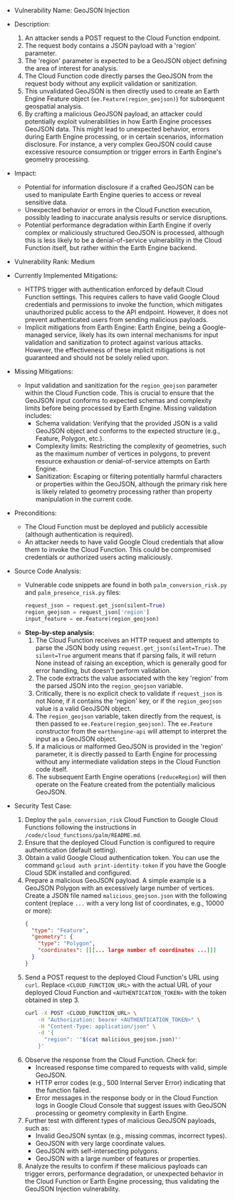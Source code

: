 - Vulnerability Name: GeoJSON Injection
- Description:
    1. An attacker sends a POST request to the Cloud Function endpoint.
    2. The request body contains a JSON payload with a 'region' parameter.
    3. The 'region' parameter is expected to be a GeoJSON object defining the area of interest for analysis.
    4. The Cloud Function code directly parses the GeoJSON from the request body without any explicit validation or sanitization.
    5. This unvalidated GeoJSON is then directly used to create an Earth Engine Feature object (`ee.Feature(region_geojson)`) for subsequent geospatial analysis.
    6. By crafting a malicious GeoJSON payload, an attacker could potentially exploit vulnerabilities in how Earth Engine processes GeoJSON data. This might lead to unexpected behavior, errors during Earth Engine processing, or in certain scenarios, information disclosure. For instance, a very complex GeoJSON could cause excessive resource consumption or trigger errors in Earth Engine's geometry processing.
- Impact:
    - Potential for information disclosure if a crafted GeoJSON can be used to manipulate Earth Engine queries to access or reveal sensitive data.
    - Unexpected behavior or errors in the Cloud Function execution, possibly leading to inaccurate analysis results or service disruptions.
    - Potential performance degradation within Earth Engine if overly complex or maliciously structured GeoJSON is processed, although this is less likely to be a denial-of-service vulnerability in the Cloud Function itself, but rather within the Earth Engine backend.
- Vulnerability Rank: Medium
- Currently Implemented Mitigations:
    - HTTPS trigger with authentication enforced by default Cloud Function settings. This requires callers to have valid Google Cloud credentials and permissions to invoke the function, which mitigates unauthorized public access to the API endpoint. However, it does not prevent authenticated users from sending malicious payloads.
    - Implicit mitigations from Earth Engine: Earth Engine, being a Google-managed service, likely has its own internal mechanisms for input validation and sanitization to protect against various attacks. However, the effectiveness of these implicit mitigations is not guaranteed and should not be solely relied upon.
- Missing Mitigations:
    - Input validation and sanitization for the `region_geojson` parameter within the Cloud Function code. This is crucial to ensure that the GeoJSON input conforms to expected schemas and complexity limits before being processed by Earth Engine. Missing validation includes:
        - Schema validation: Verifying that the provided JSON is a valid GeoJSON object and conforms to the expected structure (e.g., Feature, Polygon, etc.).
        - Complexity limits: Restricting the complexity of geometries, such as the maximum number of vertices in polygons, to prevent resource exhaustion or denial-of-service attempts on Earth Engine.
        - Sanitization: Escaping or filtering potentially harmful characters or properties within the GeoJSON, although the primary risk here is likely related to geometry processing rather than property manipulation in the current code.
- Preconditions:
    - The Cloud Function must be deployed and publicly accessible (although authentication is required).
    - An attacker needs to have valid Google Cloud credentials that allow them to invoke the Cloud Function. This could be compromised credentials or authorized users acting maliciously.
- Source Code Analysis:
    - Vulnerable code snippets are found in both `palm_conversion_risk.py` and `palm_presence_risk.py` files:
      ```python
      request_json = request.get_json(silent=True)
      region_geojson = request_json['region']
      input_feature = ee.Feature(region_geojson)
      ```
    - **Step-by-step analysis:**
        1. The Cloud Function receives an HTTP request and attempts to parse the JSON body using `request.get_json(silent=True)`. The `silent=True` argument means that if parsing fails, it will return None instead of raising an exception, which is generally good for error handling, but doesn't perform validation.
        2. The code extracts the value associated with the key 'region' from the parsed JSON into the `region_geojson` variable.
        3. Critically, there is no explicit check to validate if `request_json` is not None, if it contains the 'region' key, or if the `region_geojson` value is a valid GeoJSON object.
        4. The `region_geojson` variable, taken directly from the request, is then passed to `ee.Feature(region_geojson)`. The `ee.Feature` constructor from the `earthengine-api` will attempt to interpret the input as a GeoJSON object.
        5. If a malicious or malformed GeoJSON is provided in the 'region' parameter, it is directly passed to Earth Engine for processing without any intermediate validation steps in the Cloud Function code itself.
        6. The subsequent Earth Engine operations (`reduceRegion`) will then operate on the Feature created from the potentially malicious GeoJSON.

- Security Test Case:
    1. Deploy the `palm_conversion_risk` Cloud Function to Google Cloud Functions following the instructions in `/code/cloud_functions/palm/README.md`.
    2. Ensure that the deployed Cloud Function is configured to require authentication (default setting).
    3. Obtain a valid Google Cloud authentication token. You can use the command `gcloud auth print-identity-token` if you have the Google Cloud SDK installed and configured.
    4. Prepare a malicious GeoJSON payload. A simple example is a GeoJSON Polygon with an excessively large number of vertices. Create a JSON file named `malicious_geojson.json` with the following content (replace `...` with a very long list of coordinates, e.g., 10000 or more):
       ```json
       {
         "type": "Feature",
         "geometry": {
           "type": "Polygon",
           "coordinates": [[[... large number of coordinates ...]]]
         }
       }
       ```
    5. Send a POST request to the deployed Cloud Function's URL using `curl`. Replace `<CLOUD_FUNCTION_URL>` with the actual URL of your deployed Cloud Function and `<AUTHENTICATION_TOKEN>` with the token obtained in step 3.
       ```bash
       curl -X POST <CLOUD_FUNCTION_URL> \
           -H "Authorization: bearer <AUTHENTICATION_TOKEN>" \
           -H "Content-Type: application/json" \
           -d '{
             "region": '"$(cat malicious_geojson.json)"'
           }'
       ```
    6. Observe the response from the Cloud Function. Check for:
        - Increased response time compared to requests with valid, simple GeoJSON.
        - HTTP error codes (e.g., 500 Internal Server Error) indicating that the function failed.
        - Error messages in the response body or in the Cloud Function logs in Google Cloud Console that suggest issues with GeoJSON processing or geometry complexity in Earth Engine.
    7. Further test with different types of malicious GeoJSON payloads, such as:
        - Invalid GeoJSON syntax (e.g., missing commas, incorrect types).
        - GeoJSON with very large coordinate values.
        - GeoJSON with self-intersecting polygons.
        - GeoJSON with a large number of features or properties.
    8. Analyze the results to confirm if these malicious payloads can trigger errors, performance degradation, or unexpected behavior in the Cloud Function or Earth Engine processing, thus validating the GeoJSON Injection vulnerability.